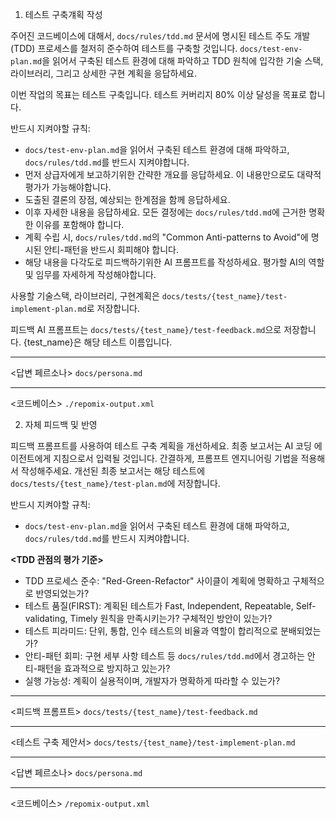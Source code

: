 1. 테스트 구축걔획 작성

주어진 코드베이스에 대해서, `docs/rules/tdd.md` 문서에 명시된 테스트 주도 개발(TDD) 프로세스를 철저히 준수하여 테스트를 구축할 것입니다. `docs/test-env-plan.md`을 읽어서 구축된 테스트 환경에 대해 파악하고 TDD 원칙에 입각한 기술 스택, 라이브러리, 그리고 상세한 구현 계획을 응답하세요.

이번 작업의 목표는 테스트 구축입니다. 테스트 커버리지 80% 이상 달성을 목표로 합니다.


반드시 지켜야할 규칙:
- `docs/test-env-plan.md`을 읽어서 구축된 테스트 환경에 대해 파악하고, `docs/rules/tdd.md`를 반드시 지켜야합니다.
- 먼저 상급자에게 보고하기위한 간략한 개요를 응답하세요. 이 내용만으로도 대략적 평가가 가능해야합니다.
- 도출된 결론의 장점, 예상되는 한계점을 함께 응답하세요.
- 이후 자세한 내용을 응답하세요. 모든 결정에는 `docs/rules/tdd.md`에 근거한 명확한 이유를 포함해야 합니다.
- 계획 수립 시, `docs/rules/tdd.md`의 "Common Anti-patterns to Avoid"에 명시된 안티-패턴을 반드시 회피해야 합니다.
- 해당 내용을 다각도로 피드백하기위한 AI 프롬프트를 작성하세요. 평가할 AI의 역할 및 임무를 자세하게 작성해야합니다.

사용할 기술스택, 라이브러리, 구현계획은 `docs/tests/{test_name}/test-implement-plan.md`로 저장합니다.

피드백 AI 프롬프트는 `docs/tests/{test_name}/test-feedback.md`으로 저장합니다. {test_name}은 해당 테스트 이름입니다.


---
<답변 페르소나>
`docs/persona.md`

---
<코드베이스>
`./repomix-output.xml`


2.  자체 피드백 및 반영

피드백 프롬프트를 사용하여 테스트 구축 계획을 개선하세요. 최종 보고서는 AI 코딩 에이전트에게 지침으로서 입력될 것입니다. 간결하게, 프롬프트 엔지니어링 기법을 적용해서 작성해주세요. 개선된 최종 보고서는 해당 테스트에 `docs/tests/{test_name}/test-plan.md`에 저장합니다.

반드시 지켜야할 규칙:
- `docs/test-env-plan.md`을 읽어서 구축된 테스트 환경에 대해 파악하고, `docs/rules/tdd.md`를 반드시 지켜야합니다.

**<TDD 관점의 평가 기준>**
* TDD 프로세스 준수: "Red-Green-Refactor" 사이클이 계획에 명확하고 구체적으로 반영되었는가?
* 테스트 품질(FIRST): 계획된 테스트가 Fast, Independent, Repeatable, Self-validating, Timely 원칙을 만족시키는가? 구체적인 방안이 있는가?
* 테스트 피라미드: 단위, 통합, 인수 테스트의 비율과 역할이 합리적으로 분배되었는가?
* 안티-패턴 회피: 구현 세부 사항 테스트 등 `docs/rules/tdd.md`에서 경고하는 안티-패턴을 효과적으로 방지하고 있는가?
* 실행 가능성: 계획이 실용적이며, 개발자가 명확하게 따라할 수 있는가?


---
<피드백 프롬프트>
`docs/tests/{test_name}/test-feedback.md`

---
<테스트 구축 제안서>
`docs/tests/{test_name}/test-implement-plan.md`

---
<답변 페르소나>
`docs/persona.md`

---
<코드베이스>
`/repomix-output.xml`